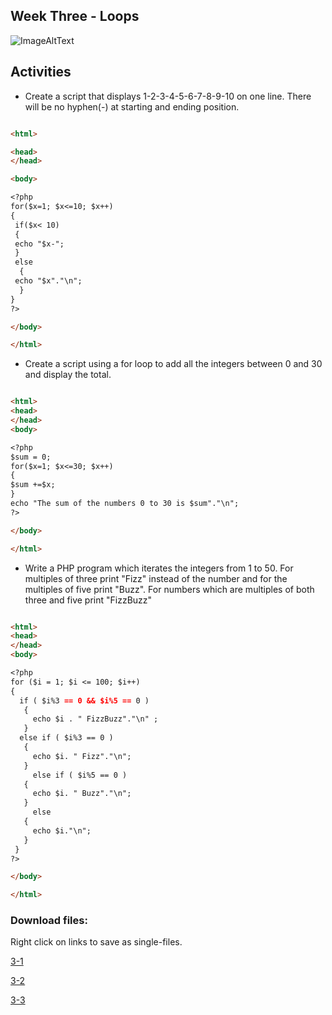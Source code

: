 ## Week Three - Loops

![ImageAltText](assets/images/3.jpg)



Activities
------ 


* Create a script that displays 1-2-3-4-5-6-7-8-9-10 on one line. There will be no hyphen(-) at starting and ending position.

```markdown

<html>

<head>
</head>

<body>

<?php
for($x=1; $x<=10; $x++)
{
 if($x< 10)
 {
 echo "$x-";
 }
 else
  {
 echo "$x"."\n";
  }
}
?>

</body>

</html>

```




* Create a script using a for loop to add all the integers between 0 and 30 and display the total.



```markdown

<html>
<head>
</head>
<body>

<?php
$sum = 0;
for($x=1; $x<=30; $x++)
{
$sum +=$x;
}
echo "The sum of the numbers 0 to 30 is $sum"."\n";
?>

</body>

</html>

```


* Write a PHP program which iterates the integers from 1 to 50. For multiples of three print "Fizz" instead of the number and for the multiples of five print "Buzz". For numbers which are multiples of both three and five print "FizzBuzz"



```markdown

<html>
<head>
</head>
<body>

<?php
for ($i = 1; $i <= 100; $i++)
{
  if ( $i%3 == 0 && $i%5 == 0 )
   {
     echo $i . " FizzBuzz"."\n" ;
   }
  else if ( $i%3 == 0 ) 
   {
     echo $i. " Fizz"."\n";
   }
     else if ( $i%5 == 0 ) 
   {
     echo $i. " Buzz"."\n";
   }
     else
   {
     echo $i."\n";
   }
 }
?>

</body>

</html>

```

### Download files:
Right click on links to save as single-files.


<a href="https://raw.githubusercontent.com/jamespssmith/James-Tries-PHP/master/activities/activity3-1.php">3-1</a>

<a href="https://raw.githubusercontent.com/jamespssmith/James-Tries-PHP/master/activities/activity3-2.php">3-2</a>

<a href="https://raw.githubusercontent.com/jamespssmith/James-Tries-PHP/master/activities/activity3-3.php">3-3</a>
